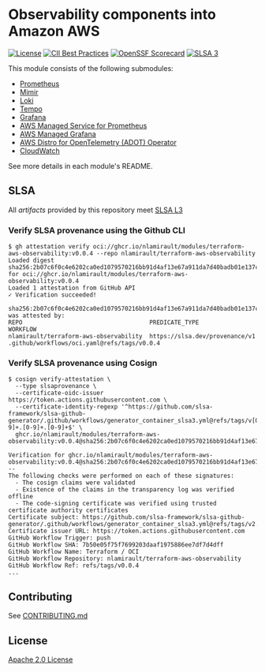 # Observability components into Amazon AWS

[![License](https://img.shields.io/badge/License-Apache%202.0-blue.svg)](https://opensource.org/licenses/Apache-2.0)
[![CII Best Practices](https://bestpractices.coreinfrastructure.org/projects/10860/badge)](https://www.bestpractices.dev/en/projects/10860)
[![OpenSSF Scorecard](https://api.securityscorecards.dev/projects/github.com/nlamirault/terraform-aws-observability/badge)](https://securityscorecards.dev/viewer/?uri=github.com/nlamirault/terraform-aws-observability)
[![SLSA 3](https://slsa.dev/images/gh-badge-level3.svg)](https://slsa.dev)

This module consists of the following submodules:

- [Prometheus](https://github.com/nlamirault/terraform-aws-observability/tree/master/modules/prometheus)
- [Mimir](https://github.com/nlamirault/terraform-aws-observability/tree/master/modules/mimir)
- [Loki](https://github.com/nlamirault/terraform-aws-observability/tree/master/modules/loki)
- [Tempo](https://github.com/nlamirault/terraform-aws-observability/tree/master/modules/tempo)
- [Grafana](https://github.com/nlamirault/terraform-aws-observability/tree/master/modules/grafana)
- [AWS Managed Service for Prometheus](https://github.com/nlamirault/terraform-aws-observability/tree/master/modules/amp)
- [AWS Managed Grafana](https://github.com/nlamirault/terraform-aws-observability/tree/master/modules/amg)
- [AWS Distro for OpenTelemetry (ADOT) Operator](https://github.com/nlamirault/terraform-aws-observability/tree/master/modules/adot)
- [CloudWatch](https://github.com/nlamirault/terraform-aws-observability/tree/master/modules/cloudwatch)

See more details in each module's README.

## SLSA

All _artifacts_ provided by this repository meet [SLSA L3](https://slsa.dev/spec/v1.0/levels#build-l3)

### Verify SLSA provenance using the Github CLI

```shell
$ gh attestation verify oci://ghcr.io/nlamirault/modules/terraform-aws-observability:v0.0.4 --repo nlamirault/terraform-aws-observability
Loaded digest sha256:2b07c6f0c4e6202ca0ed1079570216bb91d4af13e67a911da7d40badb01e137c for oci://ghcr.io/nlamirault/modules/terraform-aws-observability:v0.0.4
Loaded 1 attestation from GitHub API
✓ Verification succeeded!

sha256:2b07c6f0c4e6202ca0ed1079570216bb91d4af13e67a911da7d40badb01e137c was attested by:
REPO                                    PREDICATE_TYPE                  WORKFLOW
nlamirault/terraform-aws-observability  https://slsa.dev/provenance/v1  .github/workflows/oci.yaml@refs/tags/v0.0.4
```

### Verify SLSA provenance using Cosign

```shell
$ cosign verify-attestation \
  --type slsaprovenance \
  --certificate-oidc-issuer https://token.actions.githubusercontent.com \
  --certificate-identity-regexp '^https://github.com/slsa-framework/slsa-github-generator/.github/workflows/generator_container_slsa3.yml@refs/tags/v[0-9]+.[0-9]+.[0-9]+$' \
  ghcr.io/nlamirault/modules/terraform-aws-observability:v0.0.4@sha256:2b07c6f0c4e6202ca0ed1079570216bb91d4af13e67a911da7d40badb01e137c

Verification for ghcr.io/nlamirault/modules/terraform-aws-observability:v0.0.4@sha256:2b07c6f0c4e6202ca0ed1079570216bb91d4af13e67a911da7d40badb01e137c --
The following checks were performed on each of these signatures:
  - The cosign claims were validated
  - Existence of the claims in the transparency log was verified offline
  - The code-signing certificate was verified using trusted certificate authority certificates
Certificate subject: https://github.com/slsa-framework/slsa-github-generator/.github/workflows/generator_container_slsa3.yml@refs/tags/v2.1.0
Certificate issuer URL: https://token.actions.githubusercontent.com
GitHub Workflow Trigger: push
GitHub Workflow SHA: 7b50e05f75f7699203daaf1975886ee7df7d4dff
GitHub Workflow Name: Terraform / OCI
GitHub Workflow Repository: nlamirault/terraform-aws-observability
GitHub Workflow Ref: refs/tags/v0.0.4
...
```

## Contributing

See [CONTRIBUTING.md](./CONTRIBUTING.md)

## License

[Apache 2.0 License](./LICENSE)
